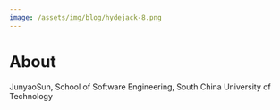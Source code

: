 ```yaml
---
image: /assets/img/blog/hydejack-8.png
---
```


# About

JunyaoSun, School of Software Engineering, South China University of Technology
